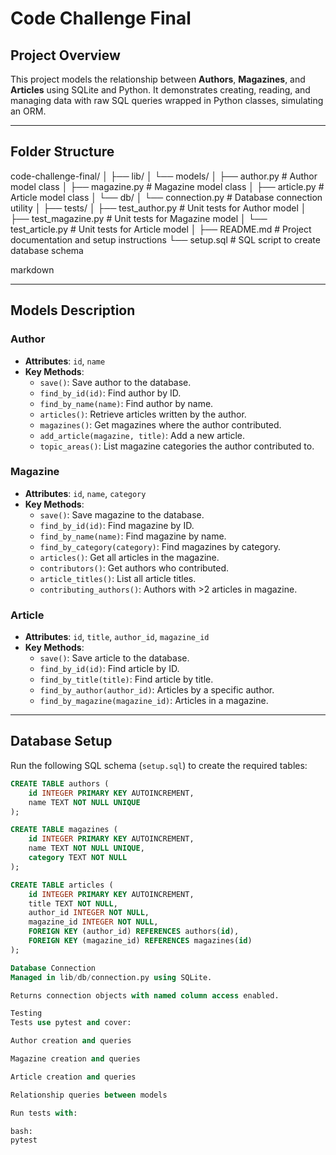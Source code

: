 # Code Challenge Final

## Project Overview

This project models the relationship between **Authors**, **Magazines**, and **Articles** using SQLite and Python. It demonstrates creating, reading, and managing data with raw SQL queries wrapped in Python classes, simulating an ORM.

---

## Folder Structure
code-challenge-final/
│
├── lib/
│ └── models/
│ ├── author.py # Author model class
│ ├── magazine.py # Magazine model class
│ ├── article.py # Article model class
│ └── db/
│ └── connection.py # Database connection utility
│
├── tests/
│ ├── test_author.py # Unit tests for Author model
│ ├── test_magazine.py # Unit tests for Magazine model
│ └── test_article.py # Unit tests for Article model
│
├── README.md # Project documentation and setup instructions
└── setup.sql # SQL script to create database schema

markdown


---

## Models Description

### Author

- **Attributes**: `id`, `name`
- **Key Methods**:
  - `save()`: Save author to the database.
  - `find_by_id(id)`: Find author by ID.
  - `find_by_name(name)`: Find author by name.
  - `articles()`: Retrieve articles written by the author.
  - `magazines()`: Get magazines where the author contributed.
  - `add_article(magazine, title)`: Add a new article.
  - `topic_areas()`: List magazine categories the author contributed to.

### Magazine

- **Attributes**: `id`, `name`, `category`
- **Key Methods**:
  - `save()`: Save magazine to the database.
  - `find_by_id(id)`: Find magazine by ID.
  - `find_by_name(name)`: Find magazine by name.
  - `find_by_category(category)`: Find magazines by category.
  - `articles()`: Get all articles in the magazine.
  - `contributors()`: Get authors who contributed.
  - `article_titles()`: List all article titles.
  - `contributing_authors()`: Authors with >2 articles in magazine.

### Article

- **Attributes**: `id`, `title`, `author_id`, `magazine_id`
- **Key Methods**:
  - `save()`: Save article to the database.
  - `find_by_id(id)`: Find article by ID.
  - `find_by_title(title)`: Find article by title.
  - `find_by_author(author_id)`: Articles by a specific author.
  - `find_by_magazine(magazine_id)`: Articles in a magazine.

---

## Database Setup

Run the following SQL schema (`setup.sql`) to create the required tables:

```sql
CREATE TABLE authors (
    id INTEGER PRIMARY KEY AUTOINCREMENT,
    name TEXT NOT NULL UNIQUE
);

CREATE TABLE magazines (
    id INTEGER PRIMARY KEY AUTOINCREMENT,
    name TEXT NOT NULL UNIQUE,
    category TEXT NOT NULL
);

CREATE TABLE articles (
    id INTEGER PRIMARY KEY AUTOINCREMENT,
    title TEXT NOT NULL,
    author_id INTEGER NOT NULL,
    magazine_id INTEGER NOT NULL,
    FOREIGN KEY (author_id) REFERENCES authors(id),
    FOREIGN KEY (magazine_id) REFERENCES magazines(id)
);

Database Connection
Managed in lib/db/connection.py using SQLite.

Returns connection objects with named column access enabled.

Testing
Tests use pytest and cover:

Author creation and queries

Magazine creation and queries

Article creation and queries

Relationship queries between models

Run tests with:

bash:
pytest
